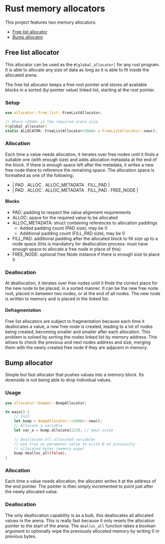# Rust memory allocators

This project features two memory allocators:
- [Free list allocator](#free-list-allocator)
- [Bump allocator](#bump-allocator)

## Free list allocator

This allocator can be used as the `#[global_allocator]` for any rust program. It is able to allocate any size of data as long as it is able to fit inside the allocated arena.

The free list allocator keeps a free root pointer and stores all available blocks in a sorted (by pointer value) linked list, starting at the root pointer.

### Setup

```rust
use allocator::free_list::FreeListAllocator;

// Where <2048> is the required arena size
#[global_allocator]
static ALLOCATOR: FreeListAllocator<2048> = FreeListAllocator::new();
```

### Allocation
Each time a value needs allocation, it iterates over free nodes until it finds a suitable one (with enough size) and adds allocation metadata at the end of the block. If there is enough space left after the metadata, it writes a new free node there to reference the remaining space.
The allocation space is formatted as one of the following:
- | PAD . ALLOC . ALLOC_METADATA . FILL_PAD |
- | PAD . ALLOC . ALLOC_METADATA . FILL_PAD . FREE_NODE |
#### Blocks
- PAD: padding to respect the value alignment requirements
- ALLOC: space for the required value to be allocated
- ALLOC_METADATA: struct containing references to allocation paddings
	- Added padding count (PAD size), may be 0
	- Additional padding count (FILL_PAD size), may be 0
- FILL_PAD: additional padding after the allocated block to fill size up to a node space (this is mandatory for deallocation process: must have enough space to allocate a free node in place of this)
- FREE_NODE: optional free Node instance if there is enough size to place it

### Deallocation
At deallocation, it iterates over free nodes until it finds the correct place for the new node to be placed, in a sorted manner. It can be the new free node root, placed in between two nodes, or at the end of all nodes. The new node is written to memory and is placed in the linked list.
#### Defragmentation
Free list allocators are subject to fragmentation because each time it deallocates a value, a new free node is created, leading to a lot of nodes being created, becoming smaller and smaller after each allocation.
This problem is solved by sorting the nodes linked list by memory address. This allows to check the previous and next nodes address and size, merging them with the newly created free node if they are adjacent in memory.

## Bump allocator

Simple but fast allocator that pushes values into a memory block. Its downside is not being able to drop individual values.

### Usage

```rust
use allocator::bumper::BumpAllocator;

fn main() {
	// Init
	let bump = BumpAllocator::<2048>::new();
	// Allocate a variable
	let var_a = bump.allocate(123); // &mut usize
	
	// Deallocate all allocated variables
	// Use true as parameter value to write 0 at previously
	// allocated bytes (memory wipe)
	bump.dealloc_all(false);
}
```

### Allocation
Each time a value needs allocation, the allocator writes it at the address of the end pointer. The pointer is then simply incremented to point just after the newly allocated value.

### Deallocation
The only deallocation capability is as a bulk, this deallocates all allocated values in the arena. This is really fast because it only resets the allocation pointer to the start of the arena.
The `dealloc_all` function takes a boolean argument to optionally wipe the previously allocated memory by writing 0 in previous bytes.